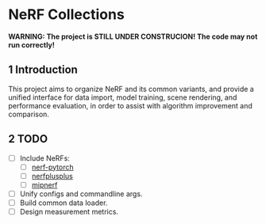 # NeRF Collections

**WARNING: The project is STILL UNDER CONSTRUCION! The code may not run correctly!**

## 1 Introduction

This project aims to organize NeRF and its common variants, and provide a unified interface for data import, model training, scene rendering, and performance evaluation, in order to assist with algorithm improvement and comparison.

## 2 TODO

- [ ] Include NeRFs:
  - [ ] [nerf-pytorch](https://github.com/yenchenlin/nerf-pytorch)
  - [ ] [nerfplusplus](https://github.com/Kai-46/nerfplusplus)
  - [ ] [mipnerf](https://github.com/google/mipnerf)
- [ ] Unify configs and commandline args.
- [ ] Build common data loader.
- [ ] Design measurement metrics.
